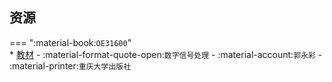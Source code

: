 ## 资源  
=== ":material-book:`OE31600`"  
    * [教材](https://api.ecylt.top/v1/lanzou_link?url=https://cqu-openlib.lanzout.com/i7ExP294z2ad&type=down) - :material-format-quote-open:`数字信号处理` - :material-account:`郭永彩` - :material-printer:`重庆大学出版社`  
